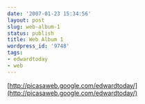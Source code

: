 ```yaml
---
date: '2007-01-23 15:34:56'
layout: post
slug: web-album-1
status: publish
title: Web Album 1
wordpress_id: '9748'
tags:
- edwardtoday
- web
---
```


[http://picasaweb.google.com/edwardtoday/](http://picasaweb.google.com/edwardtoday/)
